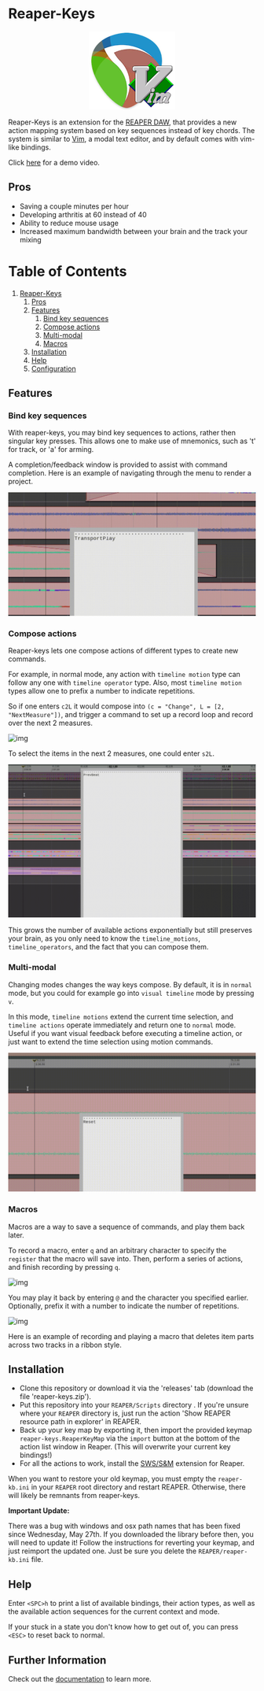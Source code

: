 # Reaper-Keys

<p align="center">
  <img src="img/reaper-keys.png">
</p>

Reaper-Keys is an extension for the [REAPER DAW](https://www.reaper.fm/), that provides a new action
mapping system based on key sequences instead of key chords. The system is
similar to [Vim](https://en.wikipedia.org/wiki/Vim_%28text_editor%29), a modal text editor, and by default comes with vim-like bindings.

Click [here](https://youtu.be/ChuZswEfQuo) for a demo video.


<a id="orgbaedca2"></a>

## Pros

- Saving a couple minutes per hour
- Developing arthritis at 60 instead of 40
- Ability to reduce mouse usage
- Increased maximum bandwidth between your brain and the track your mixing

<a id="orga772014"></a>

# Table of Contents

1.  [Reaper-Keys](#org3c1380e)
    1.  [Pros](#orgbaedca2)
    2.  [Features](#orga772014)
        1.  [Bind key sequences](#orgba6e7da)
        2.  [Compose actions](#org43150a4)
        3.  [Multi-modal](#org67ec5f9)
        4.  [Macros](#org00bfab6)
    3.  [Installation](#orgc80dfd9)
    4.  [Help](#org08b4794)
    5.  [Configuration](#org1ecda81)

<a id="org3c1380e"></a>

## Features

<a id="orgba6e7da"></a>

### Bind key sequences

With reaper-keys, you may bind key sequences to actions, rather then singular
key presses. This allows one to make use of mnemonics, such as 't' for track,
or 'a' for arming.

A completion/feedback window is provided to assist with command completion. Here
is an example of navigating through the menu to render a project.

![img](img/save.gif)

<a id="org43150a4"></a>

### Compose actions

Reaper-keys lets one compose actions of different types to create new commands.

For example, in normal mode, any action with `timeline motion` type can follow any one with `timeline operator` type. Also, most `timeline motion` types allow one to prefix a number to indicate repetitions.

So if one enters `c2L` it would compose into `(c = "Change", L = [2, "NextMeasure"])`,
and trigger a command to set up a record loop and record over the next 2 measures.

![img](img/change.gif)

To select the items in the next 2 measures, one could enter `s2L`.

![img](img/select.gif)

This grows the number of available actions exponentially but still preserves your
brain, as you only need to know the `timeline_motions`, `timeline_operators`, and
the fact that you can compose them.

<a id="org67ec5f9"></a>

### Multi-modal

Changing modes changes the way keys compose. By default, it is in `normal` mode, but you could for example go into `visual timeline` mode by pressing `v`.

In this mode, `timeline motions` extend the current time selection, and `timeline actions` operate immediately and return one to `normal` mode. Useful if you want
visual feedback before executing a timeline action, or just want to extend the
time selection using motion commands.

![img](img/mode.gif)

<a id="org00bfab6"></a>

### Macros

Macros are a way to save a sequence of commands, and play them back later.

To record a macro, enter `q` and an arbitrary character to specify the `register` that
the macro will save into. Then, perform a series of actions, and finish
recording by pressing `q`.

![img](img/rec_macro.gif)

You may play it back by entering `@` and the character you specified earlier.
Optionally, prefix it with a number to indicate the number of repetitions.

![img](img/play_macro.gif)

Here is an example of recording and playing a macro that deletes item parts across
two tracks in a ribbon style.

<a id="orgc80dfd9"></a>

## Installation

- Clone this repository or download it via the 'releases' tab (download the file 'reaper-keys.zip').
- Put this repository into your `REAPER/Scripts` directory . If you're unsure where your `REAPER` directory is, just run the action 'Show REAPER resource path in explorer' in REAPER.
- Back up your key map by exporting it, then import the provided keymap `reaper-keys.ReaperKeyMap` via the `import` button at the bottom of the action list window in Reaper. (This will overwrite your current key bindings!)
- For all the actions to work, install the [SWS/S&M](https://sws-extension.org/) extension for Reaper.

When you want to restore your old keymap, you must empty the `reaper-kb.ini` in your `REAPER` root directory and restart REAPER. Otherwise, there will likely be remnants from reaper-keys. 


**Important Update:**

There was a bug with windows and osx path names that has been fixed since Wednesday, May 27th. If you downloaded the library before then, you will need to update it!
Follow the instructions for reverting your keymap, and just reimport the updated one. Just be sure you delete the `REAPER/reaper-kb.ini` file.


<a id="org08b4794"></a>

## Help

Enter `<SPC>h` to print a list of available bindings, their action types, as well as the available
action sequences for the current context and mode.

If your stuck in a state you don't know how to get out of, you can press `<ESC>` to reset back to normal.

<a id="org1ecda81"></a>


## Further Information

Check out the [documentation](https://gwatcha.github.io/reaper-keys) to learn more.
